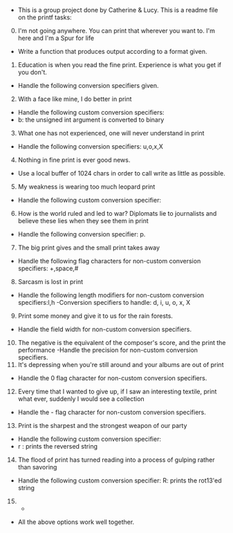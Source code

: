 - This is a group project done by Catherine & Lucy. This is a readme file on the printf tasks:
0. I'm not going anywhere. You can print that wherever you want to. I'm here and I'm a Spur for life
- Write a function that produces output according to a format given.
1. Education is when you read the fine print. Experience is what you get if you don't.
- Handle the following conversion specifiers given.
2. With a face like mine, I do better in print
- Handle the following custom conversion specifiers:
- b: the unsigned int argument is converted to binary
3. What one has not experienced, one will never understand in print
- Handle the following conversion specifiers: u,o,x,X
4. Nothing in fine print is ever good news.
- Use a local buffer of 1024 chars in order to call write as little as possible.
5. My weakness is wearing too much leopard print
- Handle the following custom conversion specifier:
6. How is the world ruled and led to war? Diplomats lie to journalists and believe these lies when they see them in print
- Handle the following conversion specifier: p.
7. The big print gives and the small print takes away
- Handle the following flag characters for non-custom conversion specifiers: +,space,#
8. Sarcasm is lost in print
- Handle the following length modifiers for non-custom conversion specifiers:l,h
-Conversion specifiers to handle: d, i, u, o, x, X
9. Print some money and give it to us for the rain forests.
- Handle the field width for non-custom conversion specifiers.
10. The negative is the equivalent of the composer's score, and the print the performance
-Handle the precision for non-custom conversion specifiers.
11. It's depressing when you're still around and your albums are out of print
- Handle the 0 flag character for non-custom conversion specifiers.
12. Every time that I wanted to give up, if I saw an interesting textile, print what ever, suddenly I would see a collection
- Handle the - flag character for non-custom conversion specifiers.
13. Print is the sharpest and the strongest weapon of our party
- Handle the following custom conversion specifier:
- r : prints the reversed string
14. The flood of print has turned reading into a process of gulping rather than savoring
- Handle the following custom conversion specifier: R: prints the rot13'ed string
15. *
- All the above options work well together.
